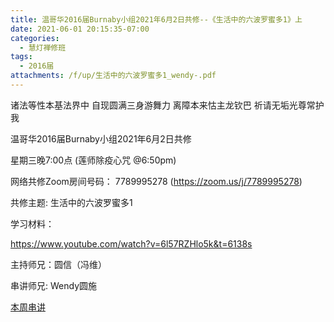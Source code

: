 ```yaml
---
title: 温哥华2016届Burnaby小组2021年6月2日共修--《生活中的六波罗蜜多1》上
date: 2021-06-01 20:15:35-07:00
categories:
  - 慧灯禅修班
tags:
  - 2016届
attachments: /f/up/生活中的六波罗蜜多1_wendy-.pdf
---
```

诸法等性本基法界中 自现圆满三身游舞力 离障本来怙主龙钦巴 祈请无垢光尊常护我

温哥华2016届Burnaby小组2021年6月2日共修 

星期三晚7:00点 (莲师除疫心咒 @6:50pm)

网络共修Zoom房间号码： 7789995278 (<https://zoom.us/j/7789995278>)

共修主题: 生活中的六波罗蜜多1

学习材料：

<https://www.youtube.com/watch?v=6l57RZHlo5k&t=6138s>



主持师兄：圆信（冯维）

串讲师兄: Wendy圆施

[本周串讲](https://hdvblob.blob.core.windows.net/hdv/f/up/生活中的六波罗蜜多1_wendy-.pdf)
